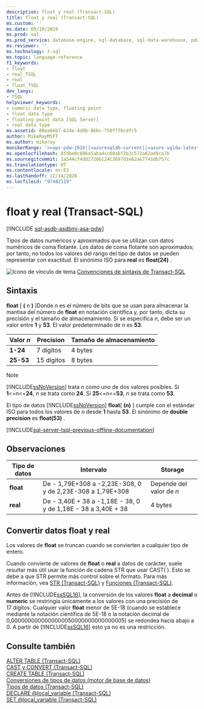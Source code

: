 ```yaml
---
description: float y real (Transact-SQL)
title: float y real (Transact-SQL)
ms.custom: ''
ms.date: 09/10/2019
ms.prod: sql
ms.prod_service: database-engine, sql-database, sql-data-warehouse, pdw
ms.reviewer: ''
ms.technology: t-sql
ms.topic: language-reference
f1_keywords:
- float
- real_TSQL
- real
- float_TSQL
dev_langs:
- TSQL
helpviewer_keywords:
- numeric data type, floating point
- float data type
- floating point data [SQL Server]
- real data type
ms.assetid: 08ea66b7-624e-4d8b-86bc-750ff76cdfc5
author: MikeRayMSFT
ms.author: mikeray
monikerRange: '>=aps-pdw-2016||=azuresqldb-current||=azure-sqldw-latest||>=sql-server-2016||>=sql-server-linux-2017||=azuresqldb-mi-current'
ms.openlocfilehash: 8fdbe0c896a5aba4cc68abf2b2c572a82ad9ca7b
ms.sourcegitcommit: 1a544cf4dd2720b124c3697d1e62ae7741db757c
ms.translationtype: HT
ms.contentlocale: es-ES
ms.lasthandoff: 12/14/2020
ms.locfileid: "97482119"
---
```

# <a name="float-and-real-transact-sql"></a>float y real (Transact-SQL)

[!INCLUDE [sql-asdb-asdbmi-asa-pdw](../../includes/applies-to-version/sql-asdb-asdbmi-asa-pdw.md)]

Tipos de datos numéricos y aproximados que se utilizan con datos numéricos de coma flotante. Los datos de coma flotante son aproximados; por tanto, no todos los valores del rango del tipo de datos se pueden representar con exactitud. El sinónimo ISO para **real** es **float(24)** .
  
![Icono de vínculo de tema](../../database-engine/configure-windows/media/topic-link.gif "Icono de vínculo de tema") [Convenciones de sintaxis de Transact-SQL](../../t-sql/language-elements/transact-sql-syntax-conventions-transact-sql.md)
  
## <a name="syntax"></a>Sintaxis  
**float** [ **(** _n_ **)** ]Donde *n* es el número de bits que se usan para almacenar la mantisa del número de **float** en notación científica y, por tanto, dicta su precisión y el tamaño de almacenamiento. Si se especifica *n*, debe ser un valor entre **1** y **53**. El valor predeterminado de *n* es **53**.
  
|Valor *n*|Precision|Tamaño de almacenamiento|  
|---|---|---|
|**1-24**|7 dígitos|4 bytes|  
|**25-53**|15 dígitos|8 bytes|  
  
> [!NOTE]  
>  [!INCLUDE[ssNoVersion](../../includes/ssnoversion-md.md)] trata *n* como uno de dos valores posibles. Si **1**<=n<=**24**, *n* se trata como **24**. Si **25**<=n<=**53**, *n* se trata como **53**.  
  
El tipo de datos [!INCLUDE[ssNoVersion](../../includes/ssnoversion-md.md)] **float**[ **(n)** ] cumple con el estándar ISO para todos los valores de *n* desde **1** hasta **53**. El sinónimo de **double precision** es **float(53)** .

[!INCLUDE[sql-server-tsql-previous-offline-documentation](../../includes/sql-server-tsql-previous-offline-documentation.md)]

## <a name="remarks"></a>Observaciones  
  
|Tipo de datos|Intervalo|Storage|  
|---|---|---|
|**float**|De - 1,79E+308 a -2,23E-308, 0 y de 2,23E-308 a 1,79E+308|Depende del valor de *n*|  
|**real**|De - 3,40E + 38 a -1,18E - 38, 0 y de 1,18E - 38 a 3,40E + 38|4 bytes|  
  
##  <a name="converting-float-and-real-data"></a>Convertir datos float y real  
Los valores de **float** se truncan cuando se convierten a cualquier tipo de entero.
  
Cuando convierte de valores de **float** o **real** a datos de carácter, suele resultar más útil usar la función de cadena STR que usar CAST( ). Esto se debe a que STR permite más control sobre el formato. Para más información, vea [STR &#40;Transact-SQL&#41;](../../t-sql/functions/str-transact-sql.md) y [Funciones &#40;Transact-SQL&#41;](../../t-sql/functions/functions.md).
  
Antes de [!INCLUDE[ssSQL16](../../includes/sssql16-md.md)], la conversión de los valores **float** a **decimal** o **numeric** se restringía únicamente a los valores con una precisión de 17 dígitos. Cualquier valor **float** menor de 5E-18 (cuando se establece mediante la notación científica de 5E-18 o la notación decimal de 0,0000000000000000050000000000000005) se redondea hacia abajo a 0. A partir de [!INCLUDE[ssSQL16](../../includes/sssql16-md.md)] esto ya no es una restricción.
  
## <a name="see-also"></a>Consulte también
[ALTER TABLE &#40;Transact-SQL&#41;](../../t-sql/statements/alter-table-transact-sql.md)  
[CAST y CONVERT &#40;Transact-SQL&#41;](../../t-sql/functions/cast-and-convert-transact-sql.md)  
[CREATE TABLE &#40;Transact-SQL&#41;](../../t-sql/statements/create-table-transact-sql.md)  
[Conversiones de tipos de datos &#40;motor de base de datos&#41;](../../t-sql/data-types/data-type-conversion-database-engine.md)  
[Tipos de datos &#40;Transact-SQL&#41;](../../t-sql/data-types/data-types-transact-sql.md)  
[DECLARE @local_variable &#40;Transact-SQL&#41;](../../t-sql/language-elements/declare-local-variable-transact-sql.md)  
[SET @local_variable &#40;Transact-SQL&#41;](../../t-sql/language-elements/set-local-variable-transact-sql.md)
  
  
